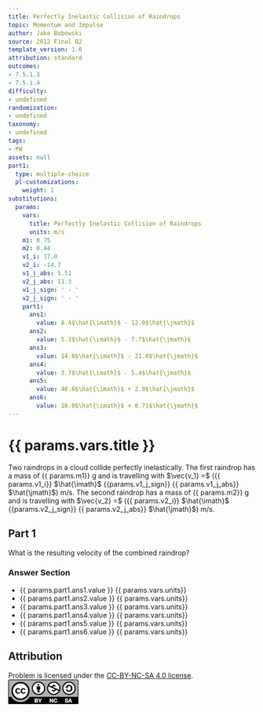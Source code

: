 ```yaml
---
title: Perfectly Inelastic Collision of Raindrops
topic: Momentum and Impulse
author: Jake Bobowski
source: 2012 Final Q2
template_version: 1.0
attribution: standard
outcomes:
- 7.5.1.3
- 7.5.1.4
difficulty:
- undefined
randomization:
- undefined
taxonomy:
- undefined
tags:
- PW
assets: null
part1:
  type: multiple-choice
  pl-customizations:
    weight: 1
substitutions:
  params:
    vars:
      title: Perfectly Inelastic Collision of Raindrops
      units: m/s
    m1: 0.75
    m2: 0.44
    v1_i: 17.0
    v2_i: -14.7
    v1_j_abs: 5.51
    v2_j_abs: 11.3
    v1_j_sign: ' - '
    v2_j_sign: ' - '
    part1:
      ans1:
        value: 8.4$\hat{\imath}$ - 12.0$\hat{\jmath}$
      ans2:
        value: 5.3$\hat{\imath}$ - 7.7$\hat{\jmath}$
      ans3:
        value: 14.0$\hat{\imath}$ - 21.0$\hat{\jmath}$
      ans4:
        value: 3.7$\hat{\imath}$ - 5.4$\hat{\jmath}$
      ans5:
        value: 46.0$\hat{\imath}$ + 2.0$\hat{\jmath}$
      ans6:
        value: 16.0$\hat{\imath}$ + 0.71$\hat{\jmath}$
---
```

# {{ params.vars.title }}
Two raindrops in a cloud collide perfectly inelastically. The first raindrop has a mass of {{ params.m1}} g and is travelling with $\vec{v_1} =$ ({{ params.v1_i}} $\hat{\imath}$ {{params.v1_j_sign}} {{ params.v1_j_abs}} $\hat{\jmath}$) m/s.
The second raindrop has a mass of {{ params.m2}} g and is travelling with $\vec{v_2} =$ ({{ params.v2_i}} $\hat{\imath}$ {{params.v2_j_sign}} {{ params.v2_j_abs}} $\hat{\jmath}$) m/s.
## Part 1

What is the resulting velocity of the combined raindrop?

### Answer Section

- {{ params.part1.ans1.value }} {{ params.vars.units}}
- {{ params.part1.ans2.value }} {{ params.vars.units}}
- {{ params.part1.ans3.value }} {{ params.vars.units}}
- {{ params.part1.ans4.value }} {{ params.vars.units}}
- {{ params.part1.ans5.value }} {{ params.vars.units}}
- {{ params.part1.ans6.value }} {{ params.vars.units}}

## Attribution

Problem is licensed under the [CC-BY-NC-SA 4.0 license](https://creativecommons.org/licenses/by-nc-sa/4.0/).<br> ![The Creative Commons 4.0 license requiring attribution-BY, non-commercial-NC, and share-alike-SA license.](https://raw.githubusercontent.com/firasm/bits/master/by-nc-sa.png)